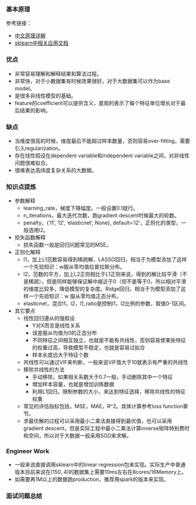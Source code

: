 
### 基本原理
参考链接：
- [中文原理详解](https://blog.csdn.net/iqdutao/article/details/109402570)
- [sklearn中相关应用文档](https://scikit-learn.org/stable/modules/generated/sklearn.linear_model.LinearRegression.html)
### 优点
- 非常容易理解和解释结果和算法过程。
- 非常快，对于小数据集有时候效果很好，对于大数据集可以作为base model。
- 是很多非线性模型的基础。
- feature的coefficient可以提供含义，直观的表示了每个特征单位增长对于最后结果的影响。
### 缺点
- 当维度很高的时候，维度最后不能超过样本数量，否则容易over-fitting，需要引入regularization。
- 存在线性假设在dependent variable和independent variable之间，对非线性问题很难拟合。
- 很难表达高纬度复杂关系的大数据。
### 知识点提炼
- 参数解释
  - learning_rate，梯度下降幅度。一般设置0.1就行。
  - n_iterations，最大迭代次数，跑gradient descent时候最大的轮数。
  - penalty，{‘l1’, ‘l2’, ‘elasticnet’, None}, default=’l2’，正则化的类型，一般选用l2。
- 损失函数解释
  - 损失函数一般是回归问题常见的MSE。
- 正则化解释
  - l1，加上L1范数容易得到稀疏解，LASSO回归，相当于为模型添加了这样一个先验知识：w服从零均值拉普拉斯分布。
  - l2，范数的平方，加上L2正则相比于L1正则来说，得到的解比较平滑（不是稀疏），但是同样能够保证解中接近于0（但不是等于0，所以相对平滑的维度比较多，降低模型的复杂度。Ridge回归，相当于为模型添加了这样一个先验知识：w 服从零均值正态分布。
  - elasticnet，混合l1，l2，l1_ratio是控制l1，l2比例的参数，取值0-1区间。
- 其它要点
  - 线性回归遵从的强假设
    - Y对X而言是线性关系
    - 误差服从均值为0的正态分布
    - 不同特征之间相互独立，也就是不能有共线性，否则容易使某些特征的权重过高，导致模型不稳定，也就是容易过拟合
    - 样本长度远大于特征个数
  - 共线性可以通过VIF来判断，一般来说VIF值大于10就表示有严重的共线性
  - 移除共线性的方法
    - 手动移除，如果相关系数大于0.7一般，手动删除其中一个特征
    - 增加样本容量，也就是增加训练数据
    - 利用L1回归，限制参数的大小，来达到特征选择，移除共线性的特征权重
  - 常见的评估指标包括，MSE，MAE，R^2。具体计算参考loss function章节。
  - 求最优解的过程可以采用最小二乘法直接得到最优值，也可以采用gradient descent，但是实际工程中最小二乘法计算inverse矩阵特别费时和空间，所以对于大数据一般采用SGD来求解。
### Engineer Work
- 一般来说直接调用sklearn中的linear regression包来实现。实际生产中普通版本目前来说在(150, 4)的数据集上需要10ms左右在8cores/16Memory上。
- 如需要再1M以上的数据跑production，推荐用spark的版本来实现。


### 面试问题总结
